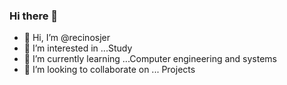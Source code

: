### Hi there 👋
- 👋 Hi, I’m @recinosjer
- 👀 I’m interested in ...Study
- 🌱 I’m currently learning ...Computer engineering and systems
- 🥇 I’m looking to collaborate on ... Projects
